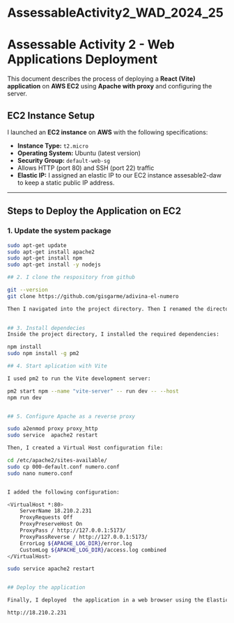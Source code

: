 # AssessableActivity2_WAD_2024_25

# Assessable Activity 2 - Web Applications Deployment

This document describes the process of deploying a **React (Vite) application** on **AWS EC2** using **Apache with  proxy** and configuring the server.

## EC2 Instance Setup

I launched an **EC2 instance** on **AWS** with the following specifications:

- **Instance Type:** `t2.micro`
- **Operating System:** Ubuntu (latest version)
- **Security Group:** `default-web-sg`
- Allows HTTP (port 80) and SSH (port 22) traffic
- **Elastic IP:** I assigned an elastic IP to our EC2 instance assesable2-daw  to keep a static public IP address.

---

## Steps to Deploy the Application on EC2

### 1. Update the system package
```bash
sudo apt-get update
sudo apt-get install apache2
sudo apt-get install npm
sudo apt-get install -y nodejs

## 2. I clone the respository from github

git --version 
git clone https://github.com/gisgarme/adivina-el-numero

Then I navigated into the project directory. Then I renamed the directory to adivina to make it shorter.
 

## 3. Install dependecies 
Inside the project directory, I installed the required dependencies:

npm install
sudo npm install -g pm2

## 4. Start aplication with Vite

I used pm2 to run the Vite development server:

pm2 start npm --name "vite-server" -- run dev -- --host
npm run dev


## 5. Configure Apache as a reverse proxy

sudo a2enmod proxy proxy_http
sudo service  apache2 restart

Then, I created a Virtual Host configuration file:

cd /etc/apache2/sites-available/
sudo cp 000-default.conf numero.conf
sudo nano numero.conf


I added the following configuration:

<VirtualHost *:80>
    ServerName 18.210.2.231  
    ProxyRequests Off
    ProxyPreserveHost On
    ProxyPass / http://127.0.0.1:5173/
    ProxyPassReverse / http://127.0.0.1:5173/
    ErrorLog ${APACHE_LOG_DIR}/error.log
    CustomLog ${APACHE_LOG_DIR}/access.log combined
</VirtualHost>

sudo service apache2 restart 


## Deploy the application

Finally, I deployed  the application in a web browser using the Elastic IP:

http://18.210.2.231





